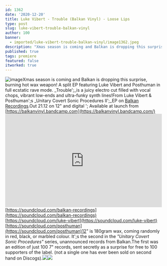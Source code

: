 ```yaml
---
id: 1362
date: '2020-12-20'
title: Luke Vibert - Trouble (Balkan Vinyl) - Loose Lips
type: post
slug: luke-vibert-trouble-balkan-vinyl
author: 100
banner:
  - imported/luke-vibert-trouble-balkan-vinyl/image1362.jpeg
description: "Xmas season is coming and Balkan is dropping this surprise, burning hot wax weapon! A split EP featuring Luke Vibert and Posthuman in full ecstatic rave mode. Trouble\_is a juicy electro cut filled with vocal chops, vibrant low-ends and ultra-funky synth lines! From Luke Vibert & Posthuman's Unitary Covert Sonic Procedures II\_EP on Balkan Recordings. [...]Read More..."
published: true
tags: premiere
featured: false
itworked: true
---
```

![image](../imported/luke-vibert-trouble-balkan-vinyl/image1362.jpeg)Xmas season is coming and Balkan is dropping this surprise, burning hot wax weapon! A split EP featuring Luke Vibert and Posthuman in full ecstatic rave mode. _Trouble';_is a juicy electro cut filled with vocal chops, vibrant low-ends and ultra-funky synth lines!From Luke Vibert & Posthuman';s _Unitary Covert Sonic Procedures II';_EP on [Balkan Recordings](https://balkanvinyl.bandcamp.com/).Out 21.12 on 12" and digital '; Available at launch from [https://balkanvinyl.bandcamp.com](https://balkanvinyl.bandcamp.com/)<iframe width='100%' height='300' scrolling='no' frameborder='no' allow='autoplay' src='https://w.soundcloud.com/player/?url=https%3A//api.soundcloud.com/tracks/951113740&color=%23ff5500&auto_play=false&hide_related=false&show_comments=true&show_user=true&show_reposts=false&show_teaser=true'></iframe>[https://soundcloud.com/balkan-recordings](https://soundcloud.com/balkan-recordings)  
[https://soundcloud.com/luke-vibert](https://soundcloud.com/luke-vibert)  
[https://soundcloud.com/posthuman](https://soundcloud.com/posthuman)12" is 180gram wax, coming randomly in red, black, or marbled colour. It';s the second in the _"Unitary Covert Sonic Procedures"_ series, unannounced records from Balkan.The first was an edition of just 100 7" records, sent secretly as a surprise for free to 100 supporters of the label. (not a single one has ever been sold on second hand on Discogs).![](/wp-content/uploads/live/img/wysiwyg/5fdf48d53dd0b.jpg)![](/wp-content/uploads/live/img/wysiwyg/5fdf48e62a275.jpg)